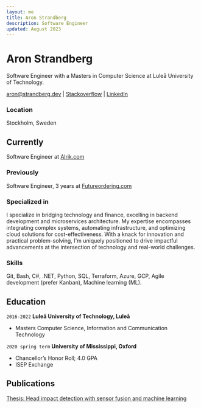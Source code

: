 ```yaml
---
layout: me
title: Aron Strandberg
description: Software Engineer
updated: August 2023
---
```

# Aron Strandberg
Software Engineer with a Masters in Computer Science at Luleå University of Technology.

<div id="webaddress">
  <a href="aron@strandberg.dev">aron@strandberg.dev</a> 
  | <a href="https://stackoverflow.com/users/10439888/aron-strandberg">Stackoverflow</a>
  | <a href="https://www.linkedin.com/in/aron-strandberg">LinkedIn</a>
</div>

### Location

Stockholm, Sweden

## Currently

Software Engineer at [Alrik.com](https://alrik.com)

### Previously

Software Engineer, 3 years at [Futureordering.com](https://futureordering.com)

### Specialized in

I specialize in bridging technology and finance, excelling in backend development and microservices architecture. My expertise encompasses integrating complex systems, automating infrastructure, and optimizing cloud solutions for cost-effectiveness. With a knack for innovation and practical problem-solving, I'm uniquely positioned to drive impactful advancements at the intersection of technology and real-world challenges.

### Skills

Git, Bash, C#, .NET, Python, SQL, Terraform, Azure, GCP, Agile development (prefer Kanban), Machine learning (ML).

## Education

`2016-2022`
__Luleå University of Technology, Luleå__

- Masters Computer Science, Information and Communication Technology

`2020 spring term`
__University of Mississippi, Oxford__

- Chancellor’s Honor Roll; 4.0 GPA
- ISEP Exchange

## Publications

[Thesis: Head impact detection with sensor fusion and machine learning](https://urn.kb.se/resolve?urn=urn:nbn:se:ltu:diva-90124)